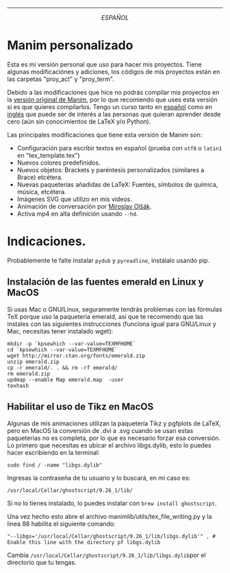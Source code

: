 <hr/>
<p align=center font-size=40%><i> ESPAÑOL </i></p>
  
# Manim personalizado

Esta es mi versión personal que uso para hacer mis proyectos. Tiene algunas modificaciónes y adiciones, los códigos de mis proyectos están en las carpetas "proy_act" y "proy_term".

Debido a las modificaciones que hice no podrás compilar mis proyectos en la [versión original de Manim](https://github.com/3b1b/manim), por lo que recomiendo que uses esta versión si es que quieres compilarlos. Tengo un curso tanto en [español](https://github.com/Elteoremadebeethoven/AnimacionesConManim/) como en [inglés](https://github.com/Elteoremadebeethoven/AnimationsWithManim) que puede ser de interés a las personas que quieran aprender desde cero (aún sin conocimientos de LaTeX y/o Python).

Las principales modificaciones que tiene esta versión de Manim son:
* Configuración para escribir textos en español (prueba con `utf8` o `latin1` en "tex_template.tex")
* Nuevos colores predefinidos.
* Nuevos objetos: Brackets y paréntesis personalizados (similares a Brace) etcétera.
* Nuevas paqueterías añadidas de LaTeX: Fuentes, símbolos de química, música, etcétera.
* Imágenes SVG que utilizo en mis videos.
* Animación de conversación por [Miroslav Olšák](https://github.com/mkoconnor).
* Activa mp4 en alta definición usando ```--hd```.

# Indicaciones.
Probablemente te falte instalar ```pydub``` y ```pyreadline```, instálalo usando pip.

## Instalación de las fuentes emerald en Linux y MacOS

Si usas Mac o GNU/Linux, seguramente tendrás problemas con las fórmulas TeX porque uso la paqueterìa emerald, así que te recomiendo que las instales con las siguientes instrucciones (funciona igual para GNU/Linux y Mac, necesitas tener instalado wget):
```
mkdir -p `kpsewhich --var-value=TEXMFHOME`
cd `kpsewhich --var-value=TEXMFHOME`
wget http://mirror.ctan.org/fonts/emerald.zip
unzip emerald.zip
cp -r emerald/. . && rm -rf emerald/
rm emerald.zip
updmap --enable Map emerald.map  -user
texhash
```
## Habilitar el uso de Tikz en MacOS

Algunas de mis animaciones utilizan la paquetería Tikz y pgfplots de LaTeX, pero en MacOS la conversión de .dvi a .svg cuando se usan estas paqueterías no es completa, por lo que es necesario forzar esa conversión. 
Lo primero que necesitas es ubicar el archivo libgs.dylib, esto lo puedes hacer escribiendo en la terminal:
```
sudo find / -name "libgs.dylib"
```
Ingresas la contraseña de tu usuario y lo buscará, en mi caso es:
```
/usr/local/Cellar/ghostscript/9.26_1/lib/
```
Si no lo tienes instalado, lo puedes instalar con ```brew install ghostscript```.

Una vez hecho esto abre el archivo manimlib/utils/tex_file_writing.py y la linea 88 habilita el siguiente comando:
```python3
"--libgs='/usr/local/Cellar/ghostscript/9.26_1/lib/libgs.dylib'" , # Enable this line with the directory pf libgs.dylib
```
Cambia ```/usr/local/Cellar/ghostscript/9.26_1/lib/libgs.dylib```por el directorio que tu tengas. 
